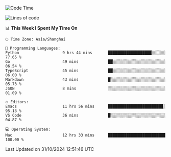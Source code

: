 <!--START_SECTION:waka-->
![Code Time](http://img.shields.io/badge/Code%20Time-2%2C265%20hrs%2014%20mins-blue)

![Lines of code](https://img.shields.io/badge/From%20Hello%20World%20I%27ve%20Written-308.1%20thousand%20lines%20of%20code-blue)

📊 **This Week I Spent My Time On** 

```text
🕑︎ Time Zone: Asia/Shanghai

💬 Programming Languages: 
Python                   9 hrs 44 mins       ███████████████████░░░░░░   77.65 % 
Go                       49 mins             ██░░░░░░░░░░░░░░░░░░░░░░░   06.54 % 
TypeScript               45 mins             ██░░░░░░░░░░░░░░░░░░░░░░░   06.00 % 
Markdown                 43 mins             █░░░░░░░░░░░░░░░░░░░░░░░░   05.73 % 
JSON                     8 mins              ░░░░░░░░░░░░░░░░░░░░░░░░░   01.09 % 

🔥 Editors: 
Emacs                    11 hrs 56 mins      ████████████████████████░   95.13 % 
VS Code                  36 mins             █░░░░░░░░░░░░░░░░░░░░░░░░   04.87 % 

💻 Operating System: 
Mac                      12 hrs 33 mins      █████████████████████████   100.00 % 
```


 Last Updated on 31/10/2024 12:51:46 UTC
<!--END_SECTION:waka-->
